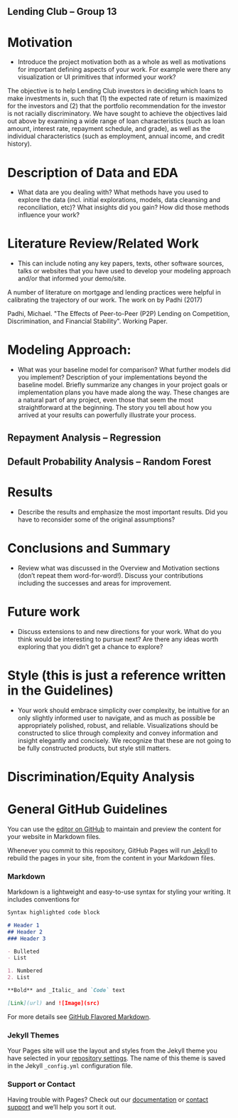 ## Lending Club – Group 13

# Motivation
- Introduce the project motivation both as a whole as well as motivations
for important defining aspects of your work. For example were there any visualization
or UI primitives that informed your work?

The objective is to help Lending Club investors in deciding which loans to make investments in, such that (1) the expected rate of return is maximized for the investors and (2) that the portfolio recommendation for the investor is not racially discriminatory. We have sought to achieve the objectives laid out above by examining a wide range of loan characteristics (such as loan amount, interest rate, repayment schedule, and grade), as well as the individual characteristics (such as employment, annual income, and credit history).

# Description of Data and EDA
- What data are you dealing with? What methods have you used to explore the data (incl. initial explorations, models, data cleansing and reconciliation, etc)? What insights did you gain? How did those methods influence your work?



# Literature Review/Related Work
- This can include noting any key papers, texts,
other software sources, talks or websites that you have used to develop your modeling
approach and/or that informed your demo/site.

A number of literature on mortgage and lending practices were helpful in calibrating the trajectory of our work. The work on  by Padhi (2017) 


Padhi, Michael. "The Effects of Peer-to-Peer (P2P) Lending on Competition, Discrimination, and Financial Stability". Working Paper.
# Modeling Approach: 
- What was your baseline model for comparison? What further
models did you implement? Description of your implementations beyond the baseline
model. Briefly summarize any changes in your project goals or implementation plans
you have made along the way. These changes are a natural part of any project, even
those that seem the most straightforward at the beginning. The story you tell about
how you arrived at your results can powerfully illustrate your process.

## Repayment Analysis – Regression
## Default Probability Analysis – Random Forest

# Results
- Describe the results and emphasize the most important results. Did you have
to reconsider some of the original assumptions?

# Conclusions and Summary
- Review what was discussed in the Overview and
Motivation sections (don’t repeat them word-for-word!). Discuss your contributions
including the successes and areas for improvement.

# Future work
- Discuss extensions to and new directions for your work. What do you
think would be interesting to pursue next? Are there any ideas worth exploring that
you didn’t get a chance to explore?

# Style (this is just a reference written in the Guidelines)
- Your work should embrace simplicity over complexity, be intuitive for an only
slightly informed user to navigate, and as much as possible be appropriately polished,
robust, and reliable. Visualizations should be constructed to slice through complexity
and convey information and insight elegantly and concisely. We recognize that these
are not going to be fully constructed products, but style still matters.



# Discrimination/Equity Analysis









# General GitHub Guidelines

You can use the [editor on GitHub](https://github.com/ms-choi/lendingclub13/edit/master/README.md) to maintain and preview the content for your website in Markdown files.

Whenever you commit to this repository, GitHub Pages will run [Jekyll](https://jekyllrb.com/) to rebuild the pages in your site, from the content in your Markdown files.

### Markdown

Markdown is a lightweight and easy-to-use syntax for styling your writing. It includes conventions for

```markdown
Syntax highlighted code block

# Header 1
## Header 2
### Header 3

- Bulleted
- List

1. Numbered
2. List

**Bold** and _Italic_ and `Code` text

[Link](url) and ![Image](src)
```

For more details see [GitHub Flavored Markdown](https://guides.github.com/features/mastering-markdown/).

### Jekyll Themes

Your Pages site will use the layout and styles from the Jekyll theme you have selected in your [repository settings](https://github.com/ms-choi/lendingclub13/settings). The name of this theme is saved in the Jekyll `_config.yml` configuration file.

### Support or Contact

Having trouble with Pages? Check out our [documentation](https://help.github.com/categories/github-pages-basics/) or [contact support](https://github.com/contact) and we’ll help you sort it out.

